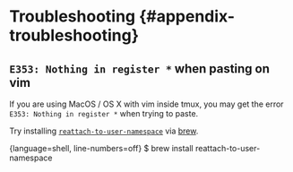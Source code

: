 # Troubleshooting {#appendix-troubleshooting}

## `E353: Nothing in register *` when pasting on vim

If you are using MacOS / OS X with vim inside tmux, you may get the error
`E353: Nothing in register *` when trying to paste.

Try installing [`reattach-to-user-namespace`](https://github.com/ChrisJohnsen/tmux-MacOSX-pasteboard)
via [brew](http://brew.sh).

{language=shell, line-numbers=off}
    $ brew install reattach-to-user-namespace
